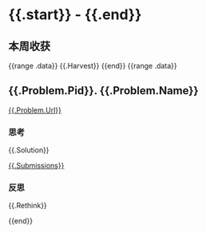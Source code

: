 # {{.start}} - {{.end}}

## 本周收获

{{range .data}}
{{.Harvest}}
{{end}}
{{range .data}}
## {{.Problem.Pid}}. {{.Problem.Name}}

[{{.Problem.Url}}]({{.Problem.Url}})

### 思考

{{.Solution}}

[{{.Submissions}}]({{.Submissions}})

### 反思

{{.Rethink}}

{{end}}
